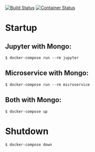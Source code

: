 [![Build Status](https://travis-ci.com/pennsignals/microservice.svg?token=FIXME&branch=master)](https://travis-ci.com/pennsignals/microservice)
[![Container Status](https://quay.io/repository/pennsignals/microservice/status?token=FIXME "Docker Repository on Quay")](https://quay.io/repository/pennsignals/microservice)


# Startup

## Jupyter with Mongo:

    $ docker-compose run --rm jupyter

## Microservice with Mongo:

    $ docker-compose run --rm microservice

## Both with Mongo:

    $ docker-compose up

# Shutdown

    $ docker-compose down
